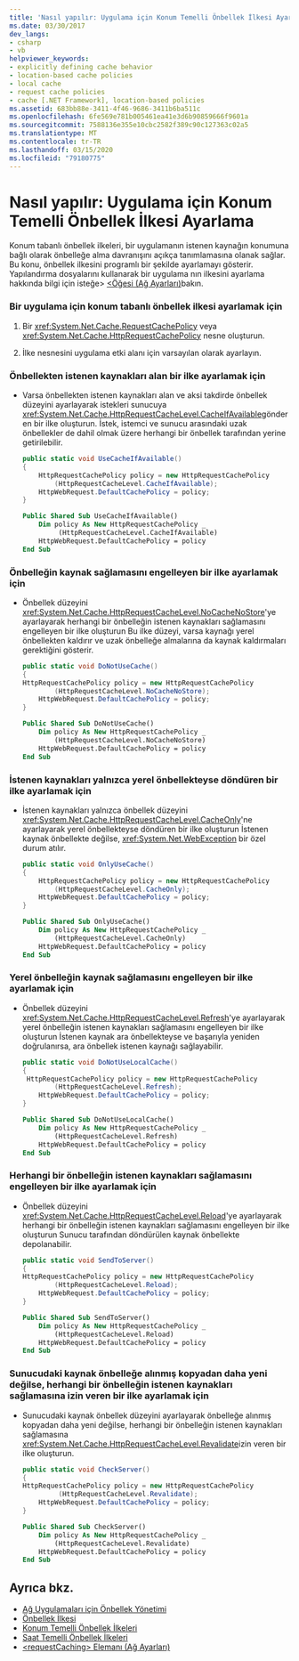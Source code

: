 ```yaml
---
title: 'Nasıl yapılır: Uygulama için Konum Temelli Önbellek İlkesi Ayarlama'
ms.date: 03/30/2017
dev_langs:
- csharp
- vb
helpviewer_keywords:
- explicitly defining cache behavior
- location-based cache policies
- local cache
- request cache policies
- cache [.NET Framework], location-based policies
ms.assetid: 683bb88e-3411-4f46-9686-3411b6ba511c
ms.openlocfilehash: 6fe569e781b005461ea41e3d6b90859666f9601a
ms.sourcegitcommit: 7588136e355e10cbc2582f389c90c127363c02a5
ms.translationtype: MT
ms.contentlocale: tr-TR
ms.lasthandoff: 03/15/2020
ms.locfileid: "79180775"
---
```

# <a name="how-to-set-a-location-based-cache-policy-for-an-application"></a>Nasıl yapılır: Uygulama için Konum Temelli Önbellek İlkesi Ayarlama
Konum tabanlı önbellek ilkeleri, bir uygulamanın istenen kaynağın konumuna bağlı olarak önbelleğe alma davranışını açıkça tanımlamasına olanak sağlar. Bu konu, önbellek ilkesini programlı bir şekilde ayarlamayı gösterir. Yapılandırma dosyalarını kullanarak bir uygulama nın ilkesini ayarlama hakkında bilgi için isteğe> [ \<Öğesi (Ağ Ayarları)](../configure-apps/file-schema/network/requestcaching-element-network-settings.md)bakın.  
  
### <a name="to-set-a-location-based-cache-policy-for-an-application"></a>Bir uygulama için konum tabanlı önbellek ilkesi ayarlamak için  
  
1. Bir <xref:System.Net.Cache.RequestCachePolicy> veya <xref:System.Net.Cache.HttpRequestCachePolicy> nesne oluşturun.  
  
2. İlke nesnesini uygulama etki alanı için varsayılan olarak ayarlayın.  
  
### <a name="to-set-a-policy-that-takes-requested-resources-from-a-cache"></a>Önbellekten istenen kaynakları alan bir ilke ayarlamak için  
  
- Varsa önbellekten istenen kaynakları alan ve aksi takdirde önbellek düzeyini ayarlayarak istekleri sunucuya <xref:System.Net.Cache.HttpRequestCacheLevel.CacheIfAvailable>gönderen bir ilke oluşturun. İstek, istemci ve sunucu arasındaki uzak önbellekler de dahil olmak üzere herhangi bir önbellek tarafından yerine getirilebilir.  
  
    ```csharp  
    public static void UseCacheIfAvailable()  
    {  
        HttpRequestCachePolicy policy = new HttpRequestCachePolicy  
            (HttpRequestCacheLevel.CacheIfAvailable);  
        HttpWebRequest.DefaultCachePolicy = policy;  
    }  
    ```  
  
    ```vb  
    Public Shared Sub UseCacheIfAvailable()  
        Dim policy As New HttpRequestCachePolicy _  
             (HttpRequestCacheLevel.CacheIfAvailable)  
        HttpWebRequest.DefaultCachePolicy = policy  
    End Sub  
    ```  
  
### <a name="to-set-a-policy-that-prevents-any-cache-from-supplying-resources"></a>Önbelleğin kaynak sağlamasını engelleyen bir ilke ayarlamak için  
  
- Önbellek düzeyini <xref:System.Net.Cache.HttpRequestCacheLevel.NoCacheNoStore>'ye ayarlayarak herhangi bir önbelleğin istenen kaynakları sağlamasını engelleyen bir ilke oluşturun Bu ilke düzeyi, varsa kaynağı yerel önbellekten kaldırır ve uzak önbelleğe almalarına da kaynak kaldırmaları gerektiğini gösterir.  
  
    ```csharp  
    public static void DoNotUseCache()  
    {  
    HttpRequestCachePolicy policy = new HttpRequestCachePolicy
            (HttpRequestCacheLevel.NoCacheNoStore);  
        HttpWebRequest.DefaultCachePolicy = policy;  
    }  
    ```  
  
    ```vb  
    Public Shared Sub DoNotUseCache()  
        Dim policy As New HttpRequestCachePolicy _  
            (HttpRequestCacheLevel.NoCacheNoStore)  
        HttpWebRequest.DefaultCachePolicy = policy  
    End Sub  
    ```  
  
### <a name="to-set-a-policy-that-returns-requested-resources-only-if-they-are-in-the-local-cache"></a>İstenen kaynakları yalnızca yerel önbellekteyse döndüren bir ilke ayarlamak için  
  
- İstenen kaynakları yalnızca önbellek düzeyini <xref:System.Net.Cache.HttpRequestCacheLevel.CacheOnly>'ne ayarlayarak yerel önbellekteyse döndüren bir ilke oluşturun İstenen kaynak önbellekte değilse, <xref:System.Net.WebException> bir özel durum atılır.  
  
    ```csharp  
    public static void OnlyUseCache()  
    {  
        HttpRequestCachePolicy policy = new HttpRequestCachePolicy
            (HttpRequestCacheLevel.CacheOnly);  
        HttpWebRequest.DefaultCachePolicy = policy;  
    }  
    ```  
  
    ```vb  
    Public Shared Sub OnlyUseCache()  
        Dim policy As New HttpRequestCachePolicy _  
            (HttpRequestCacheLevel.CacheOnly)  
        HttpWebRequest.DefaultCachePolicy = policy  
    End Sub  
    ```  
  
### <a name="to-set-a-policy-that-prevents-the-local-cache-from-supplying-resources"></a>Yerel önbelleğin kaynak sağlamasını engelleyen bir ilke ayarlamak için  
  
- Önbellek düzeyini <xref:System.Net.Cache.HttpRequestCacheLevel.Refresh>'ye ayarlayarak yerel önbelleğin istenen kaynakları sağlamasını engelleyen bir ilke oluşturun İstenen kaynak ara önbellekteyse ve başarıyla yeniden doğrulanırsa, ara önbellek istenen kaynağı sağlayabilir.  
  
    ```csharp  
    public static void DoNotUseLocalCache()  
    {  
     HttpRequestCachePolicy policy = new HttpRequestCachePolicy
            (HttpRequestCacheLevel.Refresh);  
        HttpWebRequest.DefaultCachePolicy = policy;  
    }  
    ```  
  
    ```vb  
    Public Shared Sub DoNotUseLocalCache()  
        Dim policy As New HttpRequestCachePolicy _  
            (HttpRequestCacheLevel.Refresh)  
        HttpWebRequest.DefaultCachePolicy = policy  
    End Sub  
    ```  
  
### <a name="to-set-a-policy-that-prevents-any-cache-from-supplying-requested-resources"></a>Herhangi bir önbelleğin istenen kaynakları sağlamasını engelleyen bir ilke ayarlamak için  
  
- Önbellek düzeyini <xref:System.Net.Cache.HttpRequestCacheLevel.Reload>'ye ayarlayarak herhangi bir önbelleğin istenen kaynakları sağlamasını engelleyen bir ilke oluşturun Sunucu tarafından döndürülen kaynak önbellekte depolanabilir.  
  
    ```csharp  
    public static void SendToServer()  
    {  
    HttpRequestCachePolicy policy = new HttpRequestCachePolicy
            (HttpRequestCacheLevel.Reload);  
        HttpWebRequest.DefaultCachePolicy = policy;  
    }  
    ```  
  
    ```vb  
    Public Shared Sub SendToServer()  
        Dim policy As New HttpRequestCachePolicy _  
            (HttpRequestCacheLevel.Reload)  
        HttpWebRequest.DefaultCachePolicy = policy  
    End Sub  
    ```  
  
### <a name="to-set-a-policy-that-allows-any-cache-to-supply-requested-resources-if-the-resource-on-the-server-is-not-newer-than-the-cached-copy"></a>Sunucudaki kaynak önbelleğe alınmış kopyadan daha yeni değilse, herhangi bir önbelleğin istenen kaynakları sağlamasına izin veren bir ilke ayarlamak için  
  
- Sunucudaki kaynak önbellek düzeyini ayarlayarak önbelleğe alınmış kopyadan daha yeni değilse, herhangi bir önbelleğin istenen kaynakları sağlamasına <xref:System.Net.Cache.HttpRequestCacheLevel.Revalidate>izin veren bir ilke oluşturun.  
  
    ```csharp  
    public static void CheckServer()  
    {  
    HttpRequestCachePolicy policy = new HttpRequestCachePolicy  
             (HttpRequestCacheLevel.Revalidate);  
        HttpWebRequest.DefaultCachePolicy = policy;  
    }  
    ```  
  
    ```vb  
    Public Shared Sub CheckServer()  
        Dim policy As New HttpRequestCachePolicy _  
            (HttpRequestCacheLevel.Revalidate)  
        HttpWebRequest.DefaultCachePolicy = policy  
    End Sub  
    ```  
  
## <a name="see-also"></a>Ayrıca bkz.

- [Ağ Uygulamaları için Önbellek Yönetimi](cache-management-for-network-applications.md)
- [Önbellek İlkesi](cache-policy.md)
- [Konum Temelli Önbellek İlkeleri](location-based-cache-policies.md)
- [Saat Temelli Önbellek İlkeleri](time-based-cache-policies.md)
- [\<requestCaching> Elemanı (Ağ Ayarları)](../configure-apps/file-schema/network/requestcaching-element-network-settings.md)
